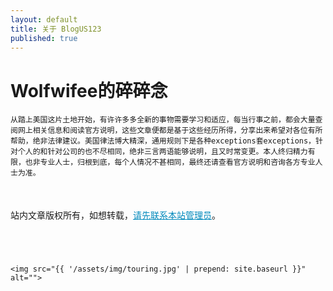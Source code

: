 ```yaml
---
layout: default
title: 关于 BlogUS123
published: true
---
```



<div class="post">
	<h1 class="pageTitle">Wolfwifee的碎碎念</h1>
    
    从踏上美国这片土地开始，有许许多多全新的事物需要学习和适应，每当行事之前，都会大量查阅网上相关信息和阅读官方说明，这些文章便都是基于这些经历所得，分享出来希望对各位有所帮助，绝非法律建议。美国律法博大精深，通用规则下是各种exceptions套exceptions，针对个人的和针对公司的也不尽相同，绝非三言两语能够说明，且又时常变更。本人终归精力有限，也非专业人士，归根到底，每个人情况不甚相同，最终还请查看官方说明和咨询各方专业人士为准。
   
   <p style="margin-bottom:50px"></p>
   
   站内文章版权所有，如想转载，<a href="/contact/" style="color:#0089BC">请先联系本站管理员</a>。
   
<p style="margin-bottom:70px"></p>

	<img src="{{ '/assets/img/touring.jpg' | prepend: site.baseurl }}" alt="">
</div>
